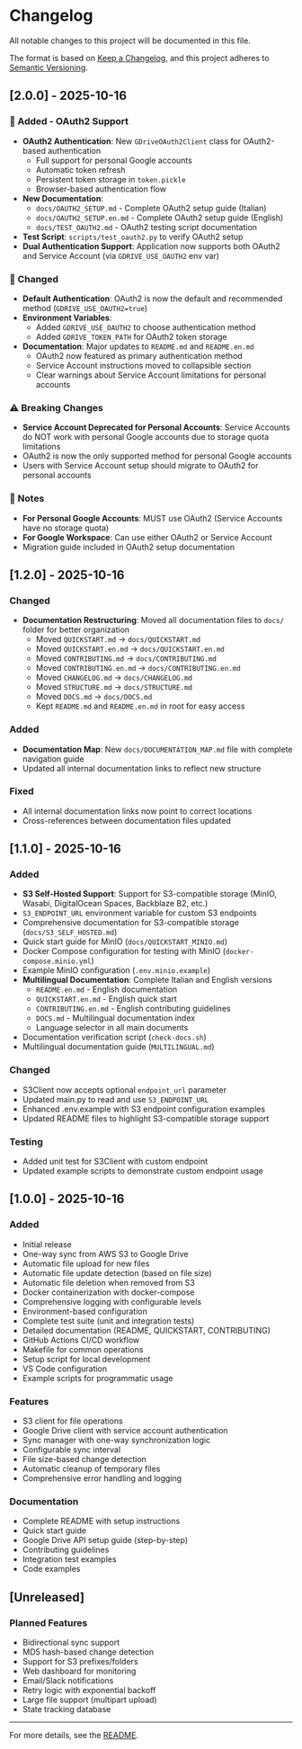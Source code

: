 # Changelog

All notable changes to this project will be documented in this file.

The format is based on [Keep a Changelog](https://keepachangelog.com/en/1.0.0/),
and this project adheres to [Semantic Versioning](https://semver.org/spec/v2.0.0.html).

## [2.0.0] - 2025-10-16

### 🚀 Added - OAuth2 Support

- **OAuth2 Authentication**: New `GDriveOAuth2Client` class for OAuth2-based authentication
  - Full support for personal Google accounts
  - Automatic token refresh
  - Persistent token storage in `token.pickle`
  - Browser-based authentication flow
- **New Documentation**:
  - `docs/OAUTH2_SETUP.md` - Complete OAuth2 setup guide (Italian)
  - `docs/OAUTH2_SETUP.en.md` - Complete OAuth2 setup guide (English)
  - `docs/TEST_OAUTH2.md` - OAuth2 testing script documentation
- **Test Script**: `scripts/test_oauth2.py` to verify OAuth2 setup
- **Dual Authentication Support**: Application now supports both OAuth2 and Service Account (via `GDRIVE_USE_OAUTH2` env var)

### 🔄 Changed

- **Default Authentication**: OAuth2 is now the default and recommended method (`GDRIVE_USE_OAUTH2=true`)
- **Environment Variables**:
  - Added `GDRIVE_USE_OAUTH2` to choose authentication method
  - Added `GDRIVE_TOKEN_PATH` for OAuth2 token storage
- **Documentation**: Major updates to `README.md` and `README.en.md`
  - OAuth2 now featured as primary authentication method
  - Service Account instructions moved to collapsible section
  - Clear warnings about Service Account limitations for personal accounts

### ⚠️ Breaking Changes

- **Service Account Deprecated for Personal Accounts**: Service Accounts do NOT work with personal Google accounts due to storage quota limitations
- OAuth2 is now the only supported method for personal Google accounts
- Users with Service Account setup should migrate to OAuth2 for personal accounts

### 📝 Notes

- **For Personal Google Accounts**: MUST use OAuth2 (Service Accounts have no storage quota)
- **For Google Workspace**: Can use either OAuth2 or Service Account
- Migration guide included in OAuth2 setup documentation

## [1.2.0] - 2025-10-16

### Changed

- **Documentation Restructuring**: Moved all documentation files to `docs/` folder for better organization
  - Moved `QUICKSTART.md` → `docs/QUICKSTART.md`
  - Moved `QUICKSTART.en.md` → `docs/QUICKSTART.en.md`
  - Moved `CONTRIBUTING.md` → `docs/CONTRIBUTING.md`
  - Moved `CONTRIBUTING.en.md` → `docs/CONTRIBUTING.en.md`
  - Moved `CHANGELOG.md` → `docs/CHANGELOG.md`
  - Moved `STRUCTURE.md` → `docs/STRUCTURE.md`
  - Moved `DOCS.md` → `docs/DOCS.md`
  - Kept `README.md` and `README.en.md` in root for easy access

### Added

- **Documentation Map**: New `docs/DOCUMENTATION_MAP.md` file with complete navigation guide
- Updated all internal documentation links to reflect new structure

### Fixed

- All internal documentation links now point to correct locations
- Cross-references between documentation files updated

## [1.1.0] - 2025-10-16

### Added

- **S3 Self-Hosted Support**: Support for S3-compatible storage (MinIO, Wasabi, DigitalOcean Spaces, Backblaze B2, etc.)
- `S3_ENDPOINT_URL` environment variable for custom S3 endpoints
- Comprehensive documentation for S3-compatible storage (`docs/S3_SELF_HOSTED.md`)
- Quick start guide for MinIO (`docs/QUICKSTART_MINIO.md`)
- Docker Compose configuration for testing with MinIO (`docker-compose.minio.yml`)
- Example MinIO configuration (`.env.minio.example`)
- **Multilingual Documentation**: Complete Italian and English versions
  - `README.en.md` - English documentation
  - `QUICKSTART.en.md` - English quick start
  - `CONTRIBUTING.en.md` - English contributing guidelines
  - `DOCS.md` - Multilingual documentation index
  - Language selector in all main documents
- Documentation verification script (`check-docs.sh`)
- Multilingual documentation guide (`MULTILINGUAL.md`)

### Changed

- S3Client now accepts optional `endpoint_url` parameter
- Updated main.py to read and use `S3_ENDPOINT_URL`
- Enhanced .env.example with S3 endpoint configuration examples
- Updated README files to highlight S3-compatible storage support

### Testing

- Added unit test for S3Client with custom endpoint
- Updated example scripts to demonstrate custom endpoint usage

## [1.0.0] - 2025-10-16

### Added

- Initial release
- One-way sync from AWS S3 to Google Drive
- Automatic file upload for new files
- Automatic file update detection (based on file size)
- Automatic file deletion when removed from S3
- Docker containerization with docker-compose
- Comprehensive logging with configurable levels
- Environment-based configuration
- Complete test suite (unit and integration tests)
- Detailed documentation (README, QUICKSTART, CONTRIBUTING)
- GitHub Actions CI/CD workflow
- Makefile for common operations
- Setup script for local development
- VS Code configuration
- Example scripts for programmatic usage

### Features

- S3 client for file operations
- Google Drive client with service account authentication
- Sync manager with one-way synchronization logic
- Configurable sync interval
- File size-based change detection
- Automatic cleanup of temporary files
- Comprehensive error handling and logging

### Documentation

- Complete README with setup instructions
- Quick start guide
- Google Drive API setup guide (step-by-step)
- Contributing guidelines
- Integration test examples
- Code examples

## [Unreleased]

### Planned Features

- Bidirectional sync support
- MD5 hash-based change detection
- Support for S3 prefixes/folders
- Web dashboard for monitoring
- Email/Slack notifications
- Retry logic with exponential backoff
- Large file support (multipart upload)
- State tracking database

---

For more details, see the [README](../README.md).
